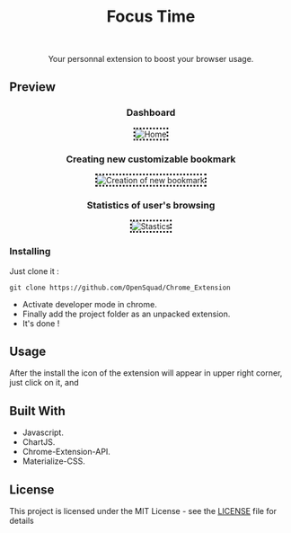 <div align="center"><h1>Focus Time</h1><br/><p>Your personnal extension to boost your browser usage.</p></div>



## Preview
 <div align="center">
<h3> Dashboard</h3>
  <img src="https://github.com/OpenSquad/Chrome_Extension/blob/master/screenshots/home.png?raw=true" alt="Home" style="border-style: dotted;border-color:##0a111c;"></img><br/>
  <h3> Creating new customizable bookmark</h3>
  <img src="https://github.com/OpenSquad/Chrome_Extension/blob/master/screenshots/creation.png?raw=true" alt="Creation of new bookmark" style="border-style: dotted;border-color:##0a111c;"></img><br/>
  <h3> Statistics of user's browsing </h3>
  <img src="https://github.com/OpenSquad/Chrome_Extension/blob/master/screenshots/statistics.png?raw=true" alt="Stastics" style="border-style: dotted;border-color:##0a111c;"></img><br/></div>


### Installing

Just clone it :

```
git clone https://github.com/OpenSquad/Chrome_Extension
```
* Activate developer mode in chrome.
* Finally add the project folder as an unpacked extension.
* It's done !

## Usage

After the install the icon of the extension will appear in upper right corner, just click on it, and 


## Built With

* Javascript.
* ChartJS.
* Chrome-Extension-API.
* Materialize-CSS.


## License

This project is licensed under the MIT License - see the [LICENSE](LICENSE) file for details